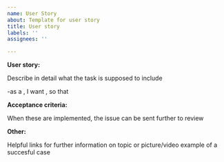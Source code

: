 ```yaml
---
name: User Story
about: Template for user story
title: User story 
labels: ''
assignees: ''

---
```


**User story:**

Describe in detail what the task is supposed to include

-as a , I want , so that

**Acceptance criteria:**

When these are implemented, the issue can be sent further to review

**Other:**

Helpful links for further information on topic or picture/video example of a succesful case

